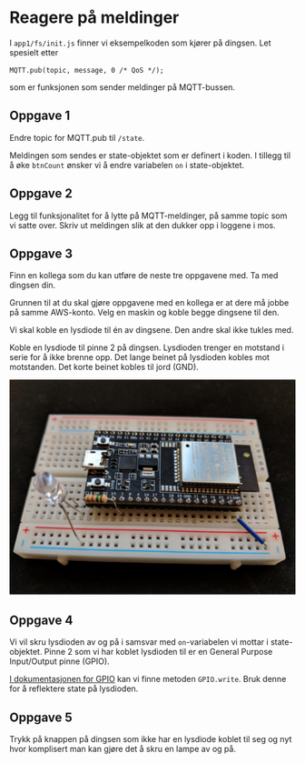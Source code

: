 # Reagere på meldinger

I `app1/fs/init.js` finner vi eksempelkoden som kjører på dingsen. Let spesielt etter

```
MQTT.pub(topic, message, 0 /* QoS */);
```

som er funksjonen som sender meldinger på MQTT-bussen.

## Oppgave 1

Endre topic for MQTT.pub til `/state`.

Meldingen som sendes er state-objektet som er definert i koden. I tillegg til å øke `btnCount` ønsker vi å endre variabelen `on` i state-objektet.

## Oppgave 2

Legg til funksjonalitet for å lytte på MQTT-meldinger, på samme topic som vi satte over.
Skriv ut meldingen slik at den dukker opp i loggene i mos.

## Oppgave 3

Finn en kollega som du kan utføre de neste tre oppgavene med. Ta med dingsen din.

Grunnen til at du skal gjøre oppgavene med en kollega er at dere må jobbe på samme AWS-konto. Velg en maskin og koble begge dingsene til den.

Vi skal koble en lysdiode til én av dingsene. Den andre skal ikke tukles med.

Koble en lysdiode til pinne 2 på dingsen. Lysdioden trenger en motstand i serie for å ikke brenne opp. Det lange beinet på lysdioden kobles mot motstanden. Det korte beinet kobles til jord (GND).

![](./conn.jpg)

## Oppgave 4

Vi vil skru lysdioden av og på i samsvar med `on`-variabelen vi mottar i state-objektet. Pinne 2 som vi har koblet lysdioden til er en General Purpose Input/Output pinne (GPIO). 

[I dokumentasjonen for GPIO](https://mongoose-os.com/docs/mongoose-os/api/core/mgos_gpio.h.md#js-api) kan vi finne metoden `GPIO.write`. Bruk denne for å reflektere state på lysdioden.

## Oppgave 5

Trykk på knappen på dingsen som ikke har en lysdiode koblet til seg og nyt hvor komplisert man kan gjøre det å skru en lampe av og på.
